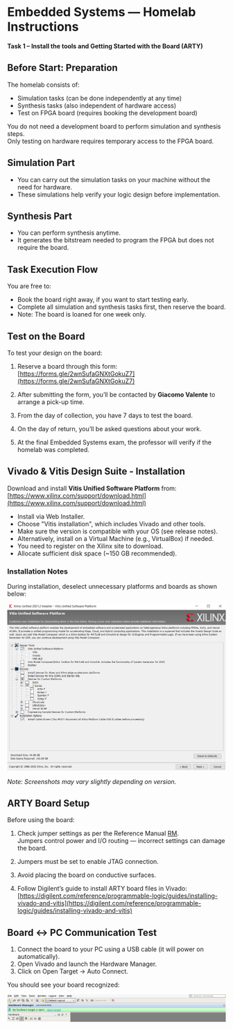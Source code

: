 # Embedded Systems — Homelab Instructions  
**Task 1 – Install the tools and Getting Started with the Board (ARTY)**

## Before Start: Preparation

The homelab consists of:
- Simulation tasks (can be done independently at any time)
- Synthesis tasks (also independent of hardware access)
- Test on FPGA board (requires booking the development board)

You do not need a development board to perform simulation and synthesis steps.  
Only testing on hardware requires temporary access to the FPGA board.

## Simulation Part

- You can carry out the simulation tasks on your machine without the need for hardware.
- These simulations help verify your logic design before implementation.

## Synthesis Part

- You can perform synthesis anytime.
- It generates the bitstream needed to program the FPGA but does not require the board.

## Task Execution Flow

You are free to:
- Book the board right away, if you want to start testing early.
- Complete all simulation and synthesis tasks first, then reserve the board.
- Note: The board is loaned for one week only.

## Test on the Board

To test your design on the board:

1. Reserve a board through this form:  
   [https://forms.gle/2wnSufaGNXtGokuZ7](https://forms.gle/2wnSufaGNXtGokuZ7)

2. After submitting the form, you’ll be contacted by **Giacomo Valente** to arrange a pick-up time.

3. From the day of collection, you have 7 days to test the board.

4. On the day of return, you’ll be asked questions about your work.

5. At the final Embedded Systems exam, the professor will verify if the homelab was completed.

## Vivado & Vitis Design Suite - Installation

Download and install **Vitis Unified Software Platform** from:  
[https://www.xilinx.com/support/download.html](https://www.xilinx.com/support/download.html)

- Install via Web Installer.
- Choose "Vitis installation", which includes Vivado and other tools.
- Make sure the version is compatible with your OS (see release notes).
- Alternatively, install on a Virtual Machine (e.g., VirtualBox) if needed.
- You need to register on the Xilinx site to download.
- Allocate sufficient disk space (~150 GB recommended).

### Installation Notes

During installation, deselect unnecessary platforms and boards as shown below:

![Vitis Installation Selection](img/vitis_installer.png)

*Note: Screenshots may vary slightly depending on version.*

## ARTY Board Setup

Before using the board:

1. Check jumper settings as per the Reference Manual [RM](https://digilent.com/reference/programmable-logic/arty/reference-manual?srsltid=AfmBOorQAp5OIsSD9wbm5TuxVOrW_Wv5l9VriFXxj8XVjFVsnrwK8nJw).  
   Jumpers control power and I/O routing — incorrect settings can damage the board.

2. Jumpers must be set to enable JTAG connection.

3. Avoid placing the board on conductive surfaces.

4. Follow Digilent’s guide to install ARTY board files in Vivado:  
   [https://digilent.com/reference/programmable-logic/guides/installing-vivado-and-vitis](https://digilent.com/reference/programmable-logic/guides/installing-vivado-and-vitis)

## Board ↔ PC Communication Test

1. Connect the board to your PC using a USB cable (it will power on automatically).
2. Open Vivado and launch the Hardware Manager.
3. Click on Open Target → Auto Connect.

You should see your board recognized:

![Vivado Hardware Manager](img/hardware_manager.png)


